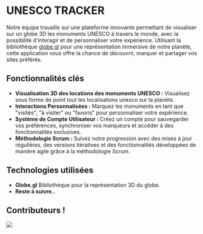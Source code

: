 # UNESCO TRACKER

Notre équipe travaille sur une plateforme innovante permettant de visualiser sur un globe 3D les monuments UNESCO à travers le monde, avec la possibilité d'interagir et de personnaliser votre expérience. Utilisant la bibliothèque [globe.gl](https://github.com/vasturiano/globe.gl) pour une représentation immersive de notre planète, cette application vous offre la chance de découvrir, marquer et partager vos sites préférés.

## Fonctionnalités clés

- **Visualisation 3D des locations des monuments UNESCO :** Visualisez sous forme de point tout les localisations unesco sur la planète.
- **Interactions Personnalisées :** Marquez les monuments en tant que "visités", "à visiter" ou "favoris" pour personnaliser votre expérience.
- **Système de Compte Utilisateur :** Créez un compte pour sauvegarder vos préférences, synchroniser vos marqueurs et accéder à des fonctionnalités exclusives.
- **Méthodologie Scrum :** Suivez notre progression avec des mises à jour régulières, des versions itératives et des fonctionnalités développées de manière agile grâce à la méthodologie Scrum.

## Technologies utilisées
- **Globe.gl** Bibliothèque pour la représentation 3D du globe.
- **Reste à suivre..**

## Contributeurs !
<a href="https://github.com/AlessioLopardo-EDU/UNESCOTRACKER/graphs/contributors">
  <img src="https://contrib.rocks/image?repo=AlessioLopardo-EDU/UNESCOTRACKER" />
</a>

